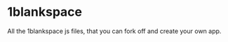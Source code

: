 1blankspace
===========

All the 1blankspace js files, that you can fork off and create your own app.